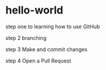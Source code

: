 # hello-world
step one to learning how to use GitHub

step 2 branching

step 3 Make and commit changes

step 4 Open a Pull Request
